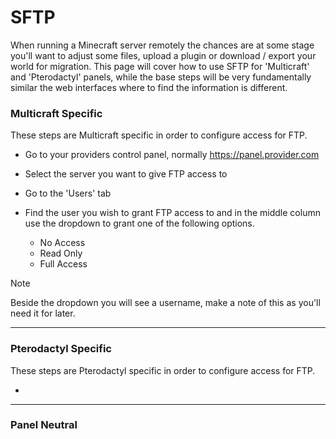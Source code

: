 # SFTP

When running a Minecraft server remotely the chances are at some stage you'll want to adjust some files, upload a plugin or download / export your world for migration. This page will cover how to use SFTP for 'Multicraft' and 'Pterodactyl' panels, while the base steps will be very fundamentally similar the web interfaces where to find the information is different.

### Multicraft Specific
These steps are Multicraft specific in order to configure access for FTP.

- Go to your providers control panel, normally https://panel.provider.com
- Select the server you want to give FTP access to
- Go to the 'Users' tab
- Find the user you wish to grant FTP access to and in the middle column use the dropdown to grant one of the following options.

	- No Access
	- Read Only
	- Full Access
	
> [!Note]
> Beside the dropdown you will see a username, make a note of this as you'll need it for later.

---

### Pterodactyl Specific

These steps are Pterodactyl specific in order to configure access for FTP.

- 

---

### Panel Neutral